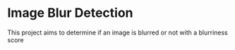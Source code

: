 # Image Blur Detection
 This project aims to determine if an image is blurred or not with a blurriness score
